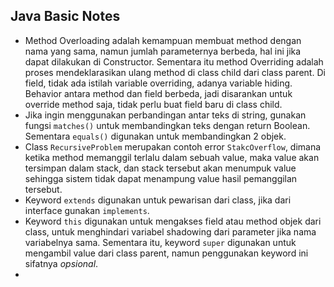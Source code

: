 ## Java Basic Notes

* Method Overloading adalah kemampuan membuat method dengan nama yang sama, namun jumlah parameternya berbeda, hal ini jika dapat dilakukan di Constructor. Sementara itu method Overriding adalah proses mendeklarasikan ulang method di class child dari class parent. Di field, tidak ada istilah variable overriding, adanya variable hiding. Behavior antara method dan field berbeda, jadi disarankan untuk override method saja, tidak perlu buat field baru di class child.
* Jika ingin menggunakan perbandingan antar teks di string, gunakan fungsi `matches()` untuk membandingkan teks dengan return Boolean. Sementara `equals()` digunakan untuk membandingkan 2 objek.
* Class `RecursiveProblem` merupakan contoh error `StakcOverflow`, dimana ketika method memanggil terlalu dalam sebuah value, maka value akan tersimpan dalam stack, dan stack tersebut akan menumpuk value sehingga sistem tidak dapat menampung value hasil pemanggilan tersebut.
* Keyword `extends` digunakan untuk pewarisan dari class, jika dari interface gunakan `implements`.
* Keyword `this` digunakan untuk mengakses field atau method objek dari class, untuk menghindari variabel shadowing dari parameter jika nama variabelnya sama. Sementara itu, keyword `super` digunakan untuk mengambil value dari class parent, namun penggunakan keyword ini sifatnya *opsional*.
* 